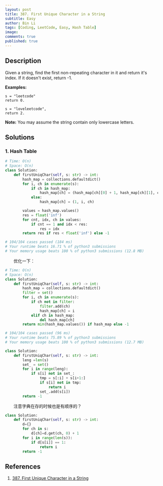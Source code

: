 ```yaml
---
layout: post
title: 387. First Unique Character in a String
subtitle: Easy
author: Bin Li
tags: [Coding, LeetCode, Easy, Hash Table]
image: 
comments: true
published: true
---
```


## Description

Given a string, find the first non-repeating character in it and return it's index. If it doesn't exist, return -1.

**Examples:**

```
s = "leetcode"
return 0.

s = "loveleetcode",
return 2.
```

**Note:** You may assume the string contain only lowercase letters.


## Solutions
### 1. Hash Table

```python
# Time: O(n)
# Space: O(n)
class Solution:
    def firstUniqChar(self, s: str) -> int:
        hash_map = collections.defaultdict()
        for i, ch in enumerate(s):
            if ch in hash_map:
                hash_map[ch] = (hash_map[ch][0] + 1, hash_map[ch][1], ch)
            else:
                hash_map[ch] = (1, i, ch)

        values = hash_map.values()
        res = float('inf')
        for cnt, idx, ch in values:
            if cnt == 1 and idx < res:
                res = idx
        return res if res < float('inf') else -1

# 104/104 cases passed (184 ms)
# Your runtime beats 16.71 % of python3 submissions
# Your memory usage beats 100 % of python3 submissions (12.8 MB)
```

　　优化一下：


```python
# Time: O(n)
# Space: O(n)
class Solution:
    def firstUniqChar(self, s: str) -> int:
        hash_map = collections.defaultdict()
        filter = set()
        for i, ch in enumerate(s):
            if ch not in filter:
                filter.add(ch)
                hash_map[ch] = i
            elif ch in hash_map:
                del hash_map[ch]
        return min(hash_map.values()) if hash_map else -1

# 104/104 cases passed (96 ms)
# Your runtime beats 75.89 % of python3 submissions
# Your memory usage beats 100 % of python3 submissions (12.7 MB)
```


```python
class Solution:
    def firstUniqChar(self, s: str) -> int:
        leng =len(s)
        set_ = set()
        for i in range(leng):
            if s[i] not in set_:
                tmp = s[:i] + s[i+1:]
                if s[i] not in tmp:
                    return i
                set_.add(s[i])
        return -1
```

　　注意字典在存的时候也是有顺序的？
```python
class Solution:
    def firstUniqChar(self, s: str) -> int:
        d={}     
        for ch in s:
            d[ch]=d.get(ch, 0) + 1
        for i in range(len(s)):
            if d[s[i]] == 1:
                return i
        return -1
```
## References
1. [387. First Unique Character in a String](https://leetcode.com/problems/first-unique-character-in-a-string/description/)